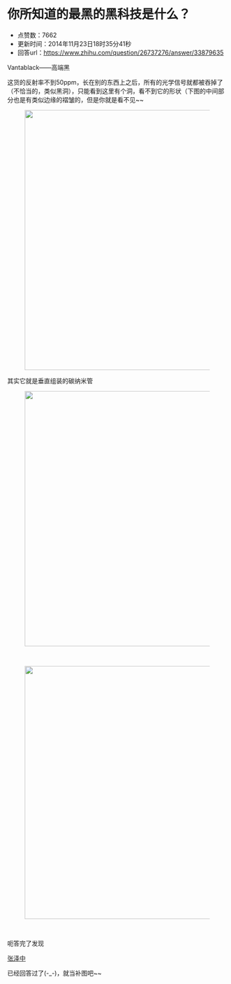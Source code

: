 # 你所知道的最黑的黑科技是什么？
- 点赞数：7662
- 更新时间：2014年11月23日18时35分41秒
- 回答url：https://www.zhihu.com/question/26737276/answer/33879635
<body>
 <p data-pid="sNbvQ4VJ">Vantablack——高端黑</p>
 <p data-pid="79L2JFU3">这货的反射率不到50ppm，长在别的东西上之后，所有的光学信号就都被吞掉了（不恰当的，类似黑洞），只能看到这里有个洞，看不到它的形状（下图的中间部分也是有类似边缘的褶皱的，但是你就是看不见~~</p>
 <figure>
  <img src="https://picx.zhimg.com/50/fde6f34f96e416724b5a2a87f64814f3_720w.jpg?source=1940ef5c" data-rawwidth="595" data-rawheight="455" data-original-token="fde6f34f96e416724b5a2a87f64814f3" class="origin_image zh-lightbox-thumb" width="595" data-original="https://pica.zhimg.com/fde6f34f96e416724b5a2a87f64814f3_r.jpg?source=1940ef5c">
 </figure>
 <p data-pid="pVdCkAOt">其实它就是垂直组装的碳纳米管</p>
 <figure>
  <img src="https://picx.zhimg.com/50/b5ef0d4262c0e6f1ad77a338fee2377b_720w.jpg?source=1940ef5c" data-rawwidth="584" data-rawheight="295" data-original-token="b5ef0d4262c0e6f1ad77a338fee2377b" class="origin_image zh-lightbox-thumb" width="584" data-original="https://pic1.zhimg.com/b5ef0d4262c0e6f1ad77a338fee2377b_r.jpg?source=1940ef5c">
 </figure>
 <br>
 <figure>
  <img src="https://picx.zhimg.com/50/2ffc10faa473b62f625bdf1525f63a85_720w.jpg?source=1940ef5c" data-rawwidth="579" data-rawheight="436" data-original-token="2ffc10faa473b62f625bdf1525f63a85" class="origin_image zh-lightbox-thumb" width="579" data-original="https://pic1.zhimg.com/2ffc10faa473b62f625bdf1525f63a85_r.jpg?source=1940ef5c">
 </figure>
 <br>
 <p data-pid="nmj2yB5F">呃答完了发现</p><a href="http://www.zhihu.com/people/zhang-ze-zhong-80" class="internal">张泽中</a>
 <p data-pid="ZZyT5e7S">已经回答过了(-_-)，就当补图吧~~</p>
</body>